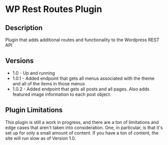 # WP Rest Routes Plugin

## Description
Plugin that adds additional routes and functionality to the Wordpress REST API

## Versions
* 1.0 - Up and running
* 1.0.1 - Added endpoint that gets all menus associated with the theme and all of the items in those menus
* 1.0.2 - Added endpoint that gets all posts and all pages.  Also adds featured image information to each post object.

## Plugin Limitations
This plugin is still a work in progress, and there are a ton of limitations and edge cases that aren't taken into consideration.  One, in particular, is that it's set up for only a small amount of content.  If you have a ton of content, the site will run slow as of Version 1.0.
